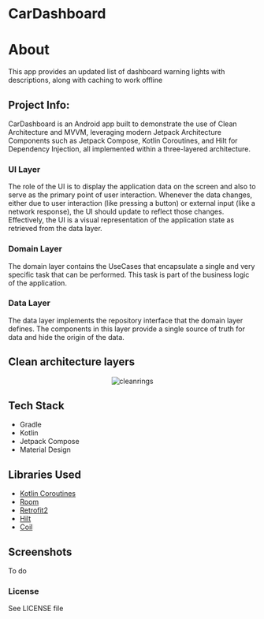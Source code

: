 # CarDashboard

# About
This app provides an updated list of dashboard warning lights with descriptions, along with caching to work offline

## Project Info:
CarDashboard is an Android app built to demonstrate the use of Clean Architecture and MVVM, leveraging modern Jetpack Architecture Components such as Jetpack Compose, Kotlin Coroutines, and Hilt for Dependency Injection, all implemented within a three-layered architecture.


### UI Layer

The role of the UI is to display the application data on the screen and also to serve as the primary point of user interaction. Whenever the data changes, either due to user interaction (like pressing a button) or external input (like a network response), the UI should update to reflect those changes. Effectively, the UI is a visual representation of the application state as retrieved from the data layer.


### Domain Layer

The domain layer contains the UseCases that encapsulate a single and very specific task that can be performed. This task is part of the business logic of the application. 


### Data Layer

The data layer implements the repository interface that the domain layer defines. The components in this layer provide a single source of truth for data and hide the origin of the data.


## Clean architecture layers

<p align="center">
    <img src="https://github.com/user-attachments/assets/19a0f686-86cc-4ccc-ad2e-5c80f7a7a533" alt="cleanrings"/>
</p>

## Tech Stack

* Gradle
* Kotlin
* Jetpack Compose
* Material Design


## Libraries Used

* [Kotlin Coroutines](https://developer.android.com/kotlin/coroutines)
* [Room](https://developer.android.com/topic/libraries/architecture/room)
* [Retrofit2](https://square.github.io/retrofit/)
* [Hilt](https://developer.android.com/training/dependency-injection/hilt-android)
* [Coil](https://coil-kt.github.io/coil/compose/)


## Screenshots

To do

### License

See LICENSE file

